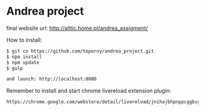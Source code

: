 # Andrea project

final website url: http://alltic.home.pl/andrea_assigment/

How to install:

```sh
$ git co https://github.com/toporny/andrea_project.git
$ npm install
$ npm update
$ gulp

and launch: http://localhost:8080
```




Remember to install and start chrome livereload extension plugin:
```sh
https://chrome.google.com/webstore/detail/livereload/jnihajbhpnppcggbcgedagnkighmdlei
```
